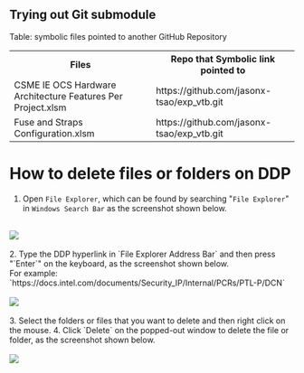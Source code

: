 ## Trying out Git submodule

Table: symbolic files pointed to another GitHub Repository

<table>
  <tr>
    <th>Files</th>
    <th>Repo that Symbolic link pointed to</th>
  </tr>
  <tr>
    <td>CSME IE OCS Hardware Architecture Features Per Project.xlsm</td>
    <td>https://github.com/jasonx-tsao/exp_vtb.git</td>
  </tr>
  <tr>
    <td>Fuse and Straps Configuration.xlsm</td>
    <td>https://github.com/jasonx-tsao/exp_vtb.git</td>
  </tr>
</table>

# How to delete files or folders on DDP
1. Open `File Explorer`, which can be found by searching "`File Explorer`" in `Windows Search Bar` as the screenshot shown below.
<br><br>
<img src="https://raw.githubusercontent.com/jasonx-tsao/exp_submodule/main/src/img/file_explorer.jpg">
<br><br>
2.	Type the DDP hyperlink in `File Explorer Address Bar` and then press "`Enter`" on the keyboard, as the screenshot shown below.<br>
For example: `https://docs.intel.com/documents/Security_IP/Internal/PCRs/PTL-P/DCN`
<br><br>
<img src="https://raw.githubusercontent.com/jasonx-tsao/exp_submodule/main/src/img/ddp1.jpg">
<br><br>
3.	Select the folders or files that you want to delete and then right click on the mouse. 
4.	Click `Delete` on the popped-out window to delete the file or folder, as the screenshot shown below.
<br><br>
<img src="https://raw.githubusercontent.com/jasonx-tsao/exp_submodule/main/src/img/ddp2.jpg">

